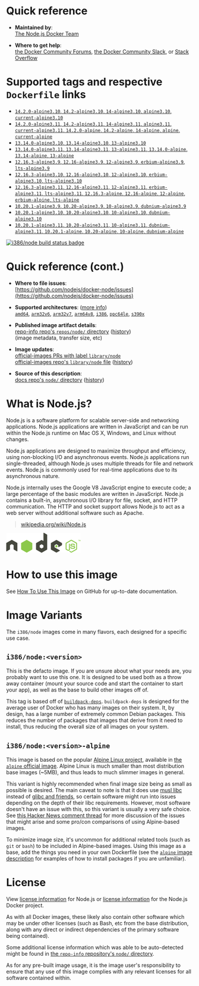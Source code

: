 <!--

********************************************************************************

WARNING:

    DO NOT EDIT "node/README.md"

    IT IS AUTO-GENERATED

    (from the other files in "node/" combined with a set of templates)

********************************************************************************

-->

# Quick reference

-	**Maintained by**:  
	[The Node.js Docker Team](https://github.com/nodejs/docker-node)

-	**Where to get help**:  
	[the Docker Community Forums](https://forums.docker.com/), [the Docker Community Slack](http://dockr.ly/slack), or [Stack Overflow](https://stackoverflow.com/search?tab=newest&q=docker)

# Supported tags and respective `Dockerfile` links

-	[`14.2.0-alpine3.10`, `14.2-alpine3.10`, `14-alpine3.10`, `alpine3.10`, `current-alpine3.10`](https://github.com/nodejs/docker-node/blob/910f8b1c0bdeee7bd464f0875297954bb86de9da/14/alpine3.10/Dockerfile)
-	[`14.2.0-alpine3.11`, `14.2-alpine3.11`, `14-alpine3.11`, `alpine3.11`, `current-alpine3.11`, `14.2.0-alpine`, `14.2-alpine`, `14-alpine`, `alpine`, `current-alpine`](https://github.com/nodejs/docker-node/blob/910f8b1c0bdeee7bd464f0875297954bb86de9da/14/alpine3.11/Dockerfile)
-	[`13.14.0-alpine3.10`, `13.14-alpine3.10`, `13-alpine3.10`](https://github.com/nodejs/docker-node/blob/bf9fb2d1126062e27d0b763674064bb17da4718c/13/alpine3.10/Dockerfile)
-	[`13.14.0-alpine3.11`, `13.14-alpine3.11`, `13-alpine3.11`, `13.14.0-alpine`, `13.14-alpine`, `13-alpine`](https://github.com/nodejs/docker-node/blob/bf9fb2d1126062e27d0b763674064bb17da4718c/13/alpine3.11/Dockerfile)
-	[`12.16.3-alpine3.9`, `12.16-alpine3.9`, `12-alpine3.9`, `erbium-alpine3.9`, `lts-alpine3.9`](https://github.com/nodejs/docker-node/blob/10e2c2254c41237a266192070559734f12d8dae7/12/alpine3.9/Dockerfile)
-	[`12.16.3-alpine3.10`, `12.16-alpine3.10`, `12-alpine3.10`, `erbium-alpine3.10`, `lts-alpine3.10`](https://github.com/nodejs/docker-node/blob/10e2c2254c41237a266192070559734f12d8dae7/12/alpine3.10/Dockerfile)
-	[`12.16.3-alpine3.11`, `12.16-alpine3.11`, `12-alpine3.11`, `erbium-alpine3.11`, `lts-alpine3.11`, `12.16.3-alpine`, `12.16-alpine`, `12-alpine`, `erbium-alpine`, `lts-alpine`](https://github.com/nodejs/docker-node/blob/10e2c2254c41237a266192070559734f12d8dae7/12/alpine3.11/Dockerfile)
-	[`10.20.1-alpine3.9`, `10.20-alpine3.9`, `10-alpine3.9`, `dubnium-alpine3.9`](https://github.com/nodejs/docker-node/blob/d071b895dd1b8da6c566f45b971825fe5b087b21/10/alpine3.9/Dockerfile)
-	[`10.20.1-alpine3.10`, `10.20-alpine3.10`, `10-alpine3.10`, `dubnium-alpine3.10`](https://github.com/nodejs/docker-node/blob/d071b895dd1b8da6c566f45b971825fe5b087b21/10/alpine3.10/Dockerfile)
-	[`10.20.1-alpine3.11`, `10.20-alpine3.11`, `10-alpine3.11`, `dubnium-alpine3.11`, `10.20.1-alpine`, `10.20-alpine`, `10-alpine`, `dubnium-alpine`](https://github.com/nodejs/docker-node/blob/d071b895dd1b8da6c566f45b971825fe5b087b21/10/alpine3.11/Dockerfile)

[![i386/node build status badge](https://img.shields.io/jenkins/s/https/doi-janky.infosiftr.net/job/multiarch/job/i386/job/node.svg?label=i386/node%20%20build%20job)](https://doi-janky.infosiftr.net/job/multiarch/job/i386/job/node/)

# Quick reference (cont.)

-	**Where to file issues**:  
	[https://github.com/nodejs/docker-node/issues](https://github.com/nodejs/docker-node/issues)

-	**Supported architectures**: ([more info](https://github.com/docker-library/official-images#architectures-other-than-amd64))  
	[`amd64`](https://hub.docker.com/r/amd64/node/), [`arm32v6`](https://hub.docker.com/r/arm32v6/node/), [`arm32v7`](https://hub.docker.com/r/arm32v7/node/), [`arm64v8`](https://hub.docker.com/r/arm64v8/node/), [`i386`](https://hub.docker.com/r/i386/node/), [`ppc64le`](https://hub.docker.com/r/ppc64le/node/), [`s390x`](https://hub.docker.com/r/s390x/node/)

-	**Published image artifact details**:  
	[repo-info repo's `repos/node/` directory](https://github.com/docker-library/repo-info/blob/master/repos/node) ([history](https://github.com/docker-library/repo-info/commits/master/repos/node))  
	(image metadata, transfer size, etc)

-	**Image updates**:  
	[official-images PRs with label `library/node`](https://github.com/docker-library/official-images/pulls?q=label%3Alibrary%2Fnode)  
	[official-images repo's `library/node` file](https://github.com/docker-library/official-images/blob/master/library/node) ([history](https://github.com/docker-library/official-images/commits/master/library/node))

-	**Source of this description**:  
	[docs repo's `node/` directory](https://github.com/docker-library/docs/tree/master/node) ([history](https://github.com/docker-library/docs/commits/master/node))

# What is Node.js?

Node.js is a software platform for scalable server-side and networking applications. Node.js applications are written in JavaScript and can be run within the Node.js runtime on Mac OS X, Windows, and Linux without changes.

Node.js applications are designed to maximize throughput and efficiency, using non-blocking I/O and asynchronous events. Node.js applications run single-threaded, although Node.js uses multiple threads for file and network events. Node.js is commonly used for real-time applications due to its asynchronous nature.

Node.js internally uses the Google V8 JavaScript engine to execute code; a large percentage of the basic modules are written in JavaScript. Node.js contains a built-in, asynchronous I/O library for file, socket, and HTTP communication. The HTTP and socket support allows Node.js to act as a web server without additional software such as Apache.

> [wikipedia.org/wiki/Node.js](https://en.wikipedia.org/wiki/Node.js)

![logo](https://raw.githubusercontent.com/docker-library/docs/01c12653951b2fe592c1f93a13b4e289ada0e3a1/node/logo.png)

# How to use this image

See [How To Use This Image](https://github.com/nodejs/docker-node/blob/master/README.md#how-to-use-this-image) on GitHub for up-to-date documentation.

# Image Variants

The `i386/node` images come in many flavors, each designed for a specific use case.

## `i386/node:<version>`

This is the defacto image. If you are unsure about what your needs are, you probably want to use this one. It is designed to be used both as a throw away container (mount your source code and start the container to start your app), as well as the base to build other images off of.

This tag is based off of [`buildpack-deps`](https://hub.docker.com/_/buildpack-deps/). `buildpack-deps` is designed for the average user of Docker who has many images on their system. It, by design, has a large number of extremely common Debian packages. This reduces the number of packages that images that derive from it need to install, thus reducing the overall size of all images on your system.

## `i386/node:<version>-alpine`

This image is based on the popular [Alpine Linux project](http://alpinelinux.org), available in [the `alpine` official image](https://hub.docker.com/_/alpine). Alpine Linux is much smaller than most distribution base images (~5MB), and thus leads to much slimmer images in general.

This variant is highly recommended when final image size being as small as possible is desired. The main caveat to note is that it does use [musl libc](http://www.musl-libc.org) instead of [glibc and friends](http://www.etalabs.net/compare_libcs.html), so certain software might run into issues depending on the depth of their libc requirements. However, most software doesn't have an issue with this, so this variant is usually a very safe choice. See [this Hacker News comment thread](https://news.ycombinator.com/item?id=10782897) for more discussion of the issues that might arise and some pro/con comparisons of using Alpine-based images.

To minimize image size, it's uncommon for additional related tools (such as `git` or `bash`) to be included in Alpine-based images. Using this image as a base, add the things you need in your own Dockerfile (see the [`alpine` image description](https://hub.docker.com/_/alpine/) for examples of how to install packages if you are unfamiliar).

# License

View [license information](https://github.com/nodejs/node/blob/master/LICENSE) for Node.js or [license information](https://github.com/nodejs/docker-node/blob/master/LICENSE) for the Node.js Docker project.

As with all Docker images, these likely also contain other software which may be under other licenses (such as Bash, etc from the base distribution, along with any direct or indirect dependencies of the primary software being contained).

Some additional license information which was able to be auto-detected might be found in [the `repo-info` repository's `node/` directory](https://github.com/docker-library/repo-info/tree/master/repos/node).

As for any pre-built image usage, it is the image user's responsibility to ensure that any use of this image complies with any relevant licenses for all software contained within.
